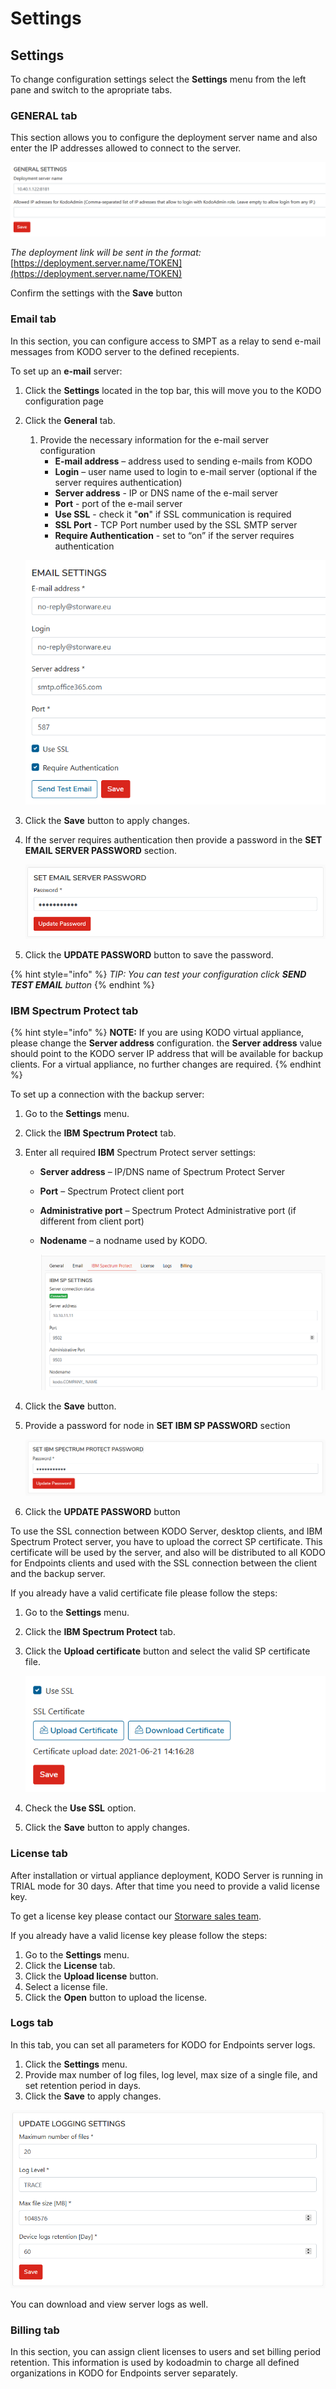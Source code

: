 # Settings

## Settings

To change configuration settings select the **Settings** menu from the left pane and switch to the apropriate tabs.

### **GENERAL tab**

This section allows you to configure the deployment server name and also enter the IP addresses allowed to connect to the server. 

![](../../.gitbook/assets/image%20%2844%29.png)

_The deployment link will be sent in the format:_ [https://deployment.server.name/TOKEN](https://deployment.server.name/TOKEN)

Confirm the settings with the **Save** button

### Email tab

In this section, you can configure access to SMPT as a relay to send e-mail messages from KODO server to the defined recepients.

To set up an **e-mail** server:

1. Click the **Settings** located in the top bar, this will move you to the KODO configuration page
2. Click the **General** tab.

   1. Provide the necessary information for the e-mail server configuration
      * **E-mail address** – address used to sending e-mails from KODO
      * **Login** – user name used to login to e-mail server \(optional if the server requires authentication\)
      * **Server address** - IP or DNS name of the e-mail server
      * **Port** - port of the e-mail server
      * **Use SSL** - check it  "**on**" if SSL communication is required
      * **SSL Port** - TCP Port number used by the SSL SMTP server
      * **Require Authentication** - set to “on” if the server requires authentication

   ![](../../.gitbook/assets/wert.png) 

3. Click the **Save** button to apply changes.
4. If the server requires authentication then provide a password in the **SET EMAIL SERVER PASSWORD** section.

   ![mail\_password](../../.gitbook/assets/emailpass.png)

5. Click the **UPDATE PASSWORD** button to save the password.

{% hint style="info" %}
_TIP: You can test your configuration click **SEND TEST EMAIL** button_
{% endhint %}

### IBM Spectrum Protect tab

{% hint style="info" %}
**NOTE:** If you are using KODO virtual appliance, please change the **Server address** configuration. the **Server address** value should point to the KODO server IP address that will be available for backup clients. For a virtual appliance, no further changes are required.
{% endhint %}

To set up a connection with the backup server:

1. Go to the **Settings** menu.
2. Click the **IBM** **Spectrum Protect** tab.
3. Enter all required **IBM** Spectrum Protect server settings:
   * **Server address** – IP/DNS name of Spectrum Protect Server
   * **Port** – Spectrum Protect client port
   * **Administrative port** – Spectrum Protect Administrative port \(if different from client port\)
   * **Nodename** – a nodname used by KODO.

     ![tsm](../../.gitbook/assets/ssltsm.PNG)
4. Click the **Save** button.
5. Provide a password for node in **SET IBM SP PASSWORD** section

   ![tsm](../../.gitbook/assets/ssltsmpass%20%281%29.PNG)

6. Click the **UPDATE PASSWORD** button

To use the SSL connection between KODO Server, desktop clients, and IBM Spectrum Protect server,  you have to upload the correct SP certificate. This certificate will be used by the server, and also will be distributed to all KODO for Endpoints clients and used with the SSL connection between the client and the backup server.

If you already have a valid certificate file please follow the steps:

1. Go to the **Settings** menu.
2. Click the **IBM Spectrum Protect** tab.
3. Click the **Upload certificate** button and select the valid SP certificate file.

   ![](../../.gitbook/assets/ssl.png) 

4. Check the **Use SSL** option.
5. Click the **Save** button to apply changes.

### License tab

After installation or virtual appliance deployment, KODO Server is running in TRIAL mode for 30 days. After that time you need to provide a valid license key.

To get a license key please contact our [Storware sales team](mailto:globalsales@storware.eu).

If you already have a valid license key please follow the steps:

1. Go to the **Settings** menu.
2. Click the **License** tab.
3. Click the **Upload license** button.
4. Select a license file.
5. Click the **Open** button to upload the license.

### Logs tab

In this tab, you can set all parameters for KODO for Endpoints server logs.

1. Click the **Settings** menu. 
2. Provide max number of log files, log level, max size of a single file, and set retention period in days.
3. Click the  **Save** to apply changes.

![](../../.gitbook/assets/logs.png)

You can download and view server logs as well.

### Billing tab

In this section, you can assign client licenses to users and set billing period retention. This information is used by kodoadmin to charge all defined organizations in KODO for Endpoints server separately.

